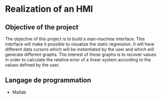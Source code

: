 # Realization of an HMI
## Objective of the project
The objective of this project is to build a man-machine interface. This interface will make it possible to visualize the static regression.  It will have different data cursors which will be instantiated by the user and which will generate different graphs.  The interest of these graphs is to recover values in order to calculate the relative error of a linear system according to the values defined by the user.
## Langage de programmation
* Matlab
